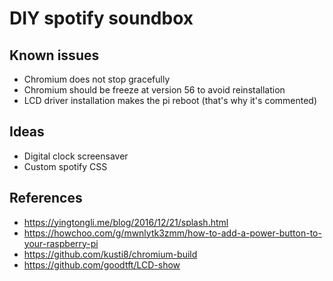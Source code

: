 # DIY spotify soundbox

## Known issues

* Chromium does not stop gracefully
* Chromium should be freeze at version 56 to avoid reinstallation
* LCD driver installation makes the pi reboot (that's why it's commented)

## Ideas

* Digital clock screensaver
* Custom spotify CSS

## References

* https://yingtongli.me/blog/2016/12/21/splash.html
* https://howchoo.com/g/mwnlytk3zmm/how-to-add-a-power-button-to-your-raspberry-pi
* https://github.com/kusti8/chromium-build
* https://github.com/goodtft/LCD-show
